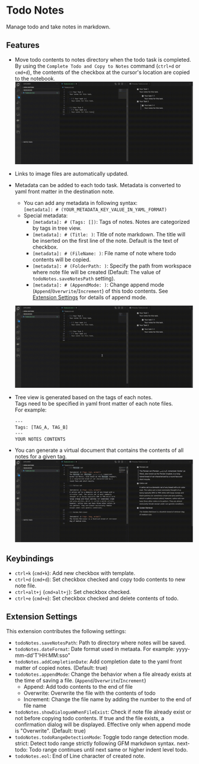 # Todo Notes

Manage todo and take notes in markdown.

## Features

- Move todo contents to notes directory when the todo task is completed.  
  By using the `Complete Todo and Copy to Notes` command (`ctrl+d` or `cmd+d`), the contents of the checkbox at the cursor's location are copied to the notebook.
  ![](https://github.com/ame-neko/todo-notes/blob/master/images/complete-todo-explanation.gif?raw=true)
- Links to image files are automatically updated.
- Metadata can be added to each todo task. Metadata is converted to yaml front matter in the destination note.

  - You can add any metadata in following syntax:  
    `[metadata]: # (YOUR_METADATA_KEY_VALUE_IN_YAML_FORMAT)`
  - Special metadata:
    - `[metadata]: # (Tags: [])`: Tags of notes. Notes are categorized by tags in tree view.
    - `[metadata]: # (Title: )`: Title of note markdown. The title will be inserted on the first line of the note. Default is the text of checkbox.
    - `[metadata]: # (FileName: )`: File name of note where todo contents will be copied.
    - `[metadata]: # (FolderPath: )`: Specify the path from workspace where note file will be created (Default: The value of `todoNotes.saveNotesPath` setting).
    - `[metadata]: # (AppendMode: )`: Change append mode (`Append`/`Overwrite`/`Increment`) of this todo contents. See [Extension Settings](#Extension-Settings) for details of append mode.

  ![](https://github.com/ame-neko/todo-notes/blob/master/images/metadata-explanation.gif?raw=true)

- Tree view is generated based on the tags of each notes.  
   Tags need to be specified in yaml front matter of each note files.  
   For example:
  ```
  ---
  Tags: [TAG_A, TAG_B]
  ---
  YOUR NOTES CONTENTS
  ```
- You can generate a virtual document that contains the contents of all notes for a given tag.
  ![](https://github.com/ame-neko/todo-notes/blob/master/images/tag-tree-explanation.gif?raw=true)

## Keybindings

- `ctrl+k` (`cmd+k`): Add new checkbox with template.
- `ctrl+d` (`cmd+d`): Set checkbox checked and copy todo contents to new note file.
- `ctrl+alt+j` (`cmd+alt+j`): Set checkbox checked.
- `ctrl+e` (`cmd+e`): Set checkbox checked and delete contents of todo.

## Extension Settings

This extension contributes the following settings:

- `todoNotes.saveNotesPath`: Path to directory where notes will be saved.
- `todoNotes.dateFormat`: Date format used in metaata. For example: yyyy-mm-dd'T'HH:MM:sso"
- `todoNotes.addCompletionDate`: Add completion date to the yaml front matter of copied notes. (Default: true)
- `todoNotes.appendMode`: Change the behavior when a file already exists at the time of saving a file. (`Append`/`Overwrite`/`Increment`)
  - Append: Add todo contents to the end of file
  - Overwrite: Overwrite the file with the contents of todo
  - Increment: Change the file name by adding the number to the end of file name
- `todoNotes.showDialogueWhenFileExist`: Check if note file already exist or not before copying todo contents. If true and the file exists, a confirmation dialog will be displayed. Effective only when append mode is "Overwrite". (Default: true)
- `todoNotes.todoRangeDetectionMode`: Toggle todo range detection mode. strict: Detect todo range strictly following GFM markdwon syntax. next-todo: Todo range continues until next same or higher indent level todo.
- `todoNotes.eol`: End of Line character of created note.
